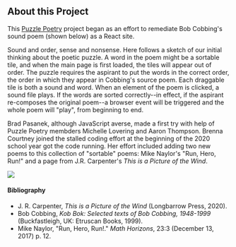 ## About this Project

This [Puzzle Poetry](http://puzzlepoesis) project began as an effort to remediate Bob Cobbing's sound poem (shown below) as a React site. 

Sound and order, sense and nonsense. Here follows a sketch of our initial thinking about the poetic puzzle. A word in the poem might be a sortable tile, and when the main page is first loaded, the tiles will appear out of order. The puzzle requires the aspirant to put the words in the correct order, the order in which they appear in Cobbing's source poem. Each draggable tile is both a sound and word. When an element of the poem is clicked, a sound file plays. If the words are sorted correctly--in effect, if the aspirant re-composes the original poem--a browser event will be triggered and the whole poem will "play", from beginning to end. 

Brad Pasanek, although JavaScript averse, made a first try with help of Puzzle Poetry membders Michelle Lovering and Aaron Thompson. Brenna Courtney joined the stalled coding effort at the beginning of the 2020 school year got the code running. Her effort included adding two new poems to this collection of "sortable" poems: Mike Naylor's "Run, Hero, Run!" and a page from J.R. Carpenter's _This is a Picture of the Wind_. 

![](https://64.media.tumblr.com/2f8fc825a1b4f6c9b7d387fd9c102ba4/766fcbba7b71212d-2b/s500x750/51d32bedbafe9d1a4e3cfca3488031f992ba7e56.jpg)

#### Bibliography

- J. R. Carpenter, _This is a Picture of the Wind_ (Longbarrow Press, 2020). 
- Bob Cobbing, _Kob Bok: Selected texts of Bob Cobbing, 1948-1999_ (Buckfastleigh, UK: Etruscan Books, 1999).
- Mike Naylor, "Run, Hero, Run!." _Math Horizons_, 23:3 (December 13, 2017) p. 12.

